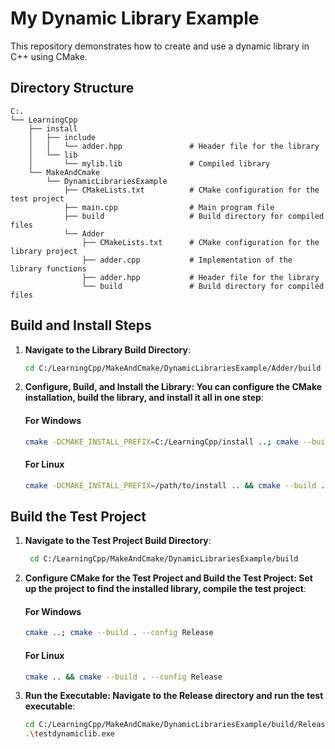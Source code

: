 # My Dynamic Library Example

This repository demonstrates how to create and use a dynamic library in C++ using CMake.

## Directory Structure

```
C:.
└── LearningCpp
    ├── install
    │   ├── include
    │   │   └── adder.hpp               # Header file for the library
    │   └── lib
    │       └── mylib.lib               # Compiled library
    └── MakeAndCmake
        └── DynamicLibrariesExample
            ├── CMakeLists.txt          # CMake configuration for the test project
            ├── main.cpp                # Main program file
            ├── build                   # Build directory for compiled files
            └── Adder
                ├── CMakeLists.txt      # CMake configuration for the library project
                ├── adder.cpp           # Implementation of the library functions
                ├── adder.hpp           # Header file for the library
                └── build               # Build directory for compiled files
```

## Build and Install Steps

1. **Navigate to the Library Build Directory**:
   ```bash
   cd C:/LearningCpp/MakeAndCmake/DynamicLibrariesExample/Adder/build
   ```
2. **Configure, Build, and Install the Library: You can configure the CMake installation, build the library, and install it all in one step**:
    #### For Windows
    ```bash
    cmake -DCMAKE_INSTALL_PREFIX=C:/LearningCpp/install ..; cmake --build . --config Release; cmake --install .
    ```
    #### For Linux
    ```bash
    cmake -DCMAKE_INSTALL_PREFIX=/path/to/install .. && cmake --build . --config Release && cmake --install .
    ```
## Build the Test Project
1. **Navigate to the Test Project Build Directory**:
   ```bash
    cd C:/LearningCpp/MakeAndCmake/DynamicLibrariesExample/build
    ```
2. **Configure CMake for the Test Project and Build the Test Project: Set up the project to find the installed library, compile the test project**:
    #### For Windows
    ```bash
    cmake ..; cmake --build . --config Release
    ```
    #### For Linux
    ```bash
    cmake .. && cmake --build . --config Release
    ```
4. **Run the Executable: Navigate to the Release directory and run the test executable**:
    ```bash
    cd C:/LearningCpp/MakeAndCmake/DynamicLibrariesExample/build/Release
    .\testdynamiclib.exe
    